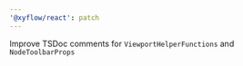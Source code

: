 ```yaml
---
'@xyflow/react': patch
---
```


Improve TSDoc comments for `ViewportHelperFunctions` and `NodeToolbarProps`
